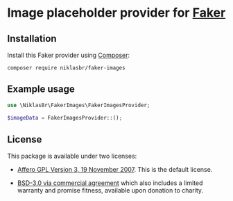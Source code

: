 # Image placeholder provider for [Faker](https://github.com/FakerPHP/Faker)


## Installation

Install this Faker provider using [Composer](https://getcomposer.org/):
```shell
composer require niklasbr/faker-images
```


## Example usage

```php
use \NiklasBr\FakerImages\FakerImagesProvider;

$imageData = FakerImagesProvider::();
```

## License

This package is available under two licenses:

- [Affero GPL Version 3, 19 November 2007](LICENSE-AGPL-3.0.md). This is the default license.

- [BSD-3.0 via commercial agreement](LICENSE-Commercial.md) which also includes a limited warranty and promise fitness, available upon donation to charity.
